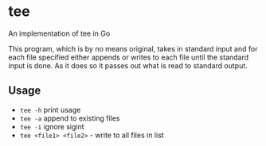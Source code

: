 # tee
An implementation of tee in Go

This program, which is by no means original, takes in standard input and for
each file specified either appends or writes to each file until the standard
input is done. As it does so it passes out what is read to standard output.

## Usage

* `tee -h` print usage
* `tee -a` append to existing files
* `tee -i` ignore sigint
* `tee <file1> <file2>` - write to all files in list
